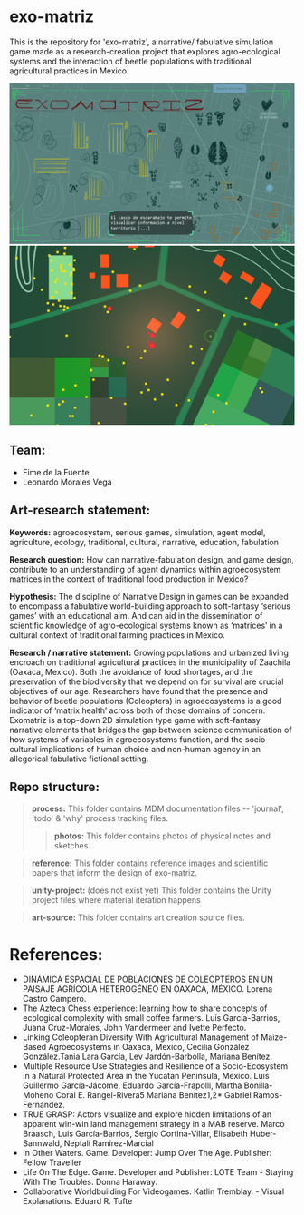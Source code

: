 # exo-matriz

This is the repository for 'exo-matriz', a narrative/ fabulative simulation game made as a research-creation project that explores agro-ecological systems and the interaction of beetle populations with traditional agricultural practices in Mexico.

![moodz](./art-source/design-sketches/exo-matriz_MoodSketch.png)
![moodz](./process/design-documents/exomatriz-demo1.png)

## Team:
- Fime de la Fuente
- Leonardo Morales Vega
## Art-research statement:

**Keywords:** agroecosystem, serious games, simulation, agent model, agriculture, ecology, traditional, cultural, narrative, education, fabulation

**Research question:** How can narrative-fabulation design, and game design, contribute to an understanding of agent dynamics within agroecosystem matrices in the context of traditional food production in Mexico? 

**Hypothesis:** The discipline of Narrative Design in games can be expanded to encompass a fabulative world-building approach to soft-fantasy ‘serious games’ with an educational aim. And can aid in the dissemination of scientific knowledge of agro-ecological systems known as ‘matrices’ in a cultural context of traditional farming practices in Mexico. 

**Research / narrative statement:** Growing populations and urbanized living encroach on traditional agricultural practices in the municipality of Zaachila (Oaxaca, Mexico). Both the avoidance of food shortages, and the preservation of the biodiversity that we depend on for survival are crucial objectives of our age. Researchers have found that the presence and behavior of beetle populations (Coleoptera) in agroecosystems is a good indicator of ‘matrix health’ across both of those domains of concern. Exomatriz is a top-down 2D simulation type game with soft-fantasy narrative elements that bridges the gap between science communication of how systems of variables in agroecosystems function, and the socio-cultural implications of human choice and non-human agency in an allegorical fabulative fictional setting.

## Repo structure:

>**process:**
>This folder contains MDM documentation files -- 'journal', 'todo' & 'why' process tracking files.
>
>>**photos:**
>>This folder contains photos of physical notes and sketches.

> **reference:**
> This folder contains reference images and scientific papers that inform the design of exo-matriz.

> **unity-project:** (does not exist yet)
> This folder contains the Unity project files where material iteration happens

>**art-source:**
>This folder contains art creation source files.

# References:

- DINÁMICA ESPACIAL DE POBLACIONES DE COLEÓPTEROS EN UN PAISAJE AGRÍCOLA HETEROGÉNEO EN OAXACA, MÉXICO. Lorena Castro Campero.
- The Azteca Chess experience: learning how to share concepts of ecological complexity with small coffee farmers. Luís García-Barrios, Juana Cruz-Morales, John Vandermeer and Ivette Perfecto.
- Linking Coleopteran Diversity With Agricultural Management of Maize-Based Agroecosystems in Oaxaca, Mexico, Cecilia González González.Tania Lara García, Lev Jardón-Barbolla, Mariana Benítez. 
- Multiple Resource Use Strategies and Resilience of a Socio-Ecosystem in a Natural Protected Area in the Yucatan Peninsula, Mexico. Luis Guillermo García-Jácome, Eduardo García-Frapolli, Martha Bonilla-Moheno Coral E. Rangel-Rivera5 Mariana Benítez1,2* Gabriel Ramos-Fernández.
- TRUE GRASP: Actors visualize and explore hidden limitations of an apparent win-win land management strategy in a MAB reserve. Marco Braasch, Luis García-Barrios, Sergio Cortina-Villar, Elisabeth Huber-Sannwald, Neptalí Ramírez-Marcial 
- In Other Waters. Game. Developer: Jump Over The Age. Publisher: Fellow Traveller 
- Life On The Edge. Game. Developer and Publisher: LOTE Team - Staying With The Troubles. Donna Haraway. 
- Collaborative Worldbuilding For Videogames. Katlin Tremblay. - Visual Explanations. Eduard R. Tufte